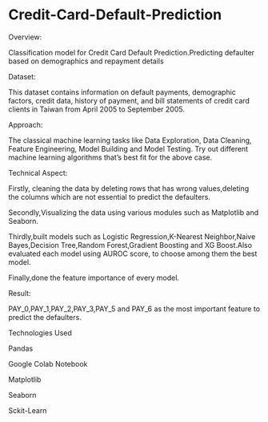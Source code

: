 # Credit-Card-Default-Prediction
Overview:

Classification model for Credit Card Default Prediction.Predicting defaulter based on demographics and repayment details

Dataset:

This dataset contains information on default payments, demographic factors, credit
data, history of payment, and bill statements of credit card clients in Taiwan from April
2005 to September 2005.

Approach:

The classical machine learning tasks like Data Exploration, Data Cleaning,
Feature Engineering, Model Building and Model Testing. Try out different machine
learning algorithms that’s best fit for the above case.

Technical Aspect:

Firstly, cleaning the data by deleting rows that has wrong values,deleting the columns which are not essential to predict the defaulters.

Secondly,Visualizing the data using various modules such as Matplotlib and Seaborn.

Thirdly,built models such as Logistic Regression,K-Nearest Neighbor,Naive Bayes,Decision Tree,Random Forest,Gradient Boosting and XG Boost.Also evaluated each model using AUROC score, to choose among them the best model.

Finally,done the feature importance of every model.

Result:

PAY_0,PAY_1,PAY_2,PAY_3,PAY_5 and PAY_6 as the most important feature to predict the defaulters.

Technologies Used

Pandas

Google Colab Notebook

Matplotlib

Seaborn

Sckit-Learn




